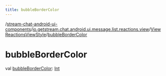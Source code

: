 ```yaml
---
title: bubbleBorderColor
---
```

/[stream-chat-android-ui-components](../../index.md)/[io.getstream.chat.android.ui.message.list.reactions.view](../index.md)/[ViewReactionsViewStyle](index.md)/[bubbleBorderColor](bubbleBorderColor.md)  
  
  
  
# bubbleBorderColor  
val [bubbleBorderColor](bubbleBorderColor.md): [Int](https://kotlinlang.org/api/latest/jvm/stdlib/kotlin/-int/index.html)
